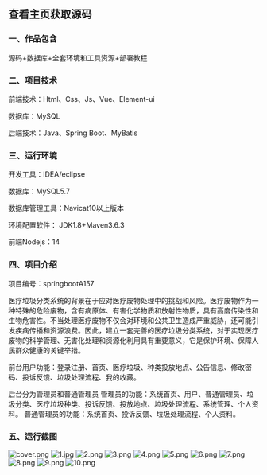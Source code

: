  
## 查看主页获取源码


### 一、作品包含

源码+数据库+全套环境和工具资源+部署教程

### 二、项目技术

前端技术：Html、Css、Js、Vue、Element-ui

数据库：MySQL

后端技术：Java、Spring Boot、MyBatis

  

### 三、运行环境

开发工具：IDEA/eclipse

数据库：MySQL5.7

数据库管理工具：Navicat10以上版本

环境配置软件： JDK1.8+Maven3.6.3

前端Nodejs：14


### 四、项目介绍
项目编号：springbootA157

医疗垃圾分类系统的背景在于应对医疗废物处理中的挑战和风险。医疗废物作为一种特殊的危险废物，含有病原体、有害化学物质和放射性物质，具有高度传染性和生物危害性。不当处理医疗废物不仅会对环境和公共卫生造成严重威胁，还可能引发疾病传播和资源浪费。因此，建立一套完善的医疗垃圾分类系统，对于实现医疗废物的科学管理、无害化处理和资源化利用具有重要意义，它是保护环境、保障人民群众健康的关键举措。

前台用户功能：登录注册、首页、医疗垃圾、种类投放地点、公告信息、修改密码、投诉反馈、垃圾处理流程、我的收藏。

后台分为管理员和普通管理员
管理员的功能：系统首页、用户、普通管理员、垃圾分类、医疗垃圾种类、投诉反馈、投放地点、垃圾处理流程、系统管理、个人资料。
普通管理员的功能：系统首页、投诉反馈、垃圾处理流程、个人资料。

### 五、运行截图

![cover.png](./cover.png)
![1.jpg](./1.jpg)
![2.png](./2.png)
![3.png](./3.png)
![4.png](./4.png)
![5.png](./5.png)
![6.png](./6.png)
![7.png](./7.png)
![8.png](./8.png)
![9.png](./9.png)
![10.png](./10.png)




  
